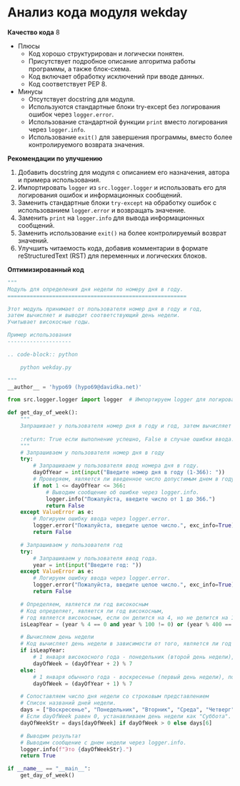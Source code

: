 # Анализ кода модуля wekday

**Качество кода**
8
 -  Плюсы
    - Код хорошо структурирован и логически понятен.
    - Присутствует подробное описание алгоритма работы программы, а также блок-схема.
    - Код включает обработку исключений при вводе данных.
    - Код соответствует PEP 8.
 -  Минусы
    - Отсутствует docstring для модуля.
    - Используются стандартные блоки try-except без логирования ошибок через `logger.error`.
    - Использование стандартной функции `print` вместо логирования через `logger.info`.
    - Использование `exit()` для завершения программы, вместо более контролируемого возврата значения.

**Рекомендации по улучшению**
1.  Добавить docstring для модуля с описанием его назначения, автора и примера использования.
2.  Импортировать `logger` из `src.logger.logger` и использовать его для логирования ошибок и информационных сообщений.
3.  Заменить стандартные блоки `try-except` на обработку ошибок с использованием `logger.error` и возвращать значение.
4.  Заменить `print` на `logger.info` для вывода информационных сообщений.
5.  Заменить использование `exit()` на более контролируемый возврат значений.
6.  Улучшить читаемость кода, добавив комментарии в формате reStructuredText (RST) для переменных и логических блоков.

**Оптимизированный код**
```python
"""
Модуль для определения дня недели по номеру дня в году.
========================================================

Этот модуль принимает от пользователя номер дня в году и год,
затем вычисляет и выводит соответствующий день недели.
Учитывает високосные годы.

Пример использования
--------------------

.. code-block:: python

    python wekday.py

"""
__author__ = 'hypo69 (hypo69@davidka.net)'

from src.logger.logger import logger  # Импортируем logger для логирования

def get_day_of_week():
    """
    Запрашивает у пользователя номер дня в году и год, затем вычисляет и выводит соответствующий день недели.
    
    :return: True если выполнение успешно, False в случае ошибки ввода.
    """
    # Запрашиваем у пользователя номер дня в году
    try:
        # Запрашиваем у пользователя ввод номера дня в году.
        dayOfYear = int(input("Введите номер дня в году (1-366): "))
        # Проверяем, является ли введенное число допустимым днем в году (1-366).
        if not 1 <= dayOfYear <= 366:
            # Выводим сообщение об ошибке через logger.info.
            logger.info("Пожалуйста, введите число от 1 до 366.")
            return False
    except ValueError as e:
        # Логируем ошибку ввода через logger.error.
        logger.error("Пожалуйста, введите целое число.", exc_info=True)
        return False

    # Запрашиваем у пользователя год
    try:
        # Запрашиваем у пользователя ввод года.
        year = int(input("Введите год: "))
    except ValueError as e:
        # Логируем ошибку ввода через logger.error.
        logger.error("Пожалуйста, введите целое число.", exc_info=True)
        return False

    # Определяем, является ли год високосным
    # Код определяет, является ли год високосным,
    # год является високосным, если он делится на 4, но не делится на 100, или если он делится на 400.
    isLeapYear = (year % 4 == 0 and year % 100 != 0) or (year % 400 == 0)

    # Вычисляем день недели
    # Код вычисляет день недели в зависимости от того, является ли год високосным.
    if isLeapYear:
        # 1 января високосного года - понедельник (второй день недели), поэтому добавляем 2
        dayOfWeek = (dayOfYear + 2) % 7
    else:
        # 1 января обычного года - воскресенье (первый день недели), поэтому добавляем 1
        dayOfWeek = (dayOfYear + 1) % 7

    # Сопоставляем число дня недели со строковым представлением
    # Список названий дней недели.
    days = ["Воскресенье", "Понедельник", "Вторник", "Среда", "Четверг", "Пятница", "Суббота"]
    # Если dayOfWeek равен 0, устанавливаем день недели как "Суббота".
    dayOfWeekStr = days[dayOfWeek] if dayOfWeek > 0 else days[6]

    # Выводим результат
    # Выводим сообщение с днем недели через logger.info.
    logger.info(f"Это {dayOfWeekStr}.")
    return True

if __name__ == "__main__":
    get_day_of_week()